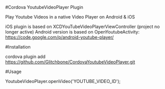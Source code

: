 #Cordova YoutubeVideoPlayer Plugin

Play Youtube Videos in a native Video Player on Android &amp; iOS

iOS plugin is based on XCDYouTubeVideoPlayerViewController (project no longer active)
Android version is based on OpenYoutubeActivity: https://code.google.com/p/android-youtube-player/

#Installation

cordova plugin add https://github.com/Glitchbone/CordovaYoutubeVideoPlayer.git

#Usage

YoutubeVideoPlayer.openVideo('YOUTUBE_VIDEO_ID');
